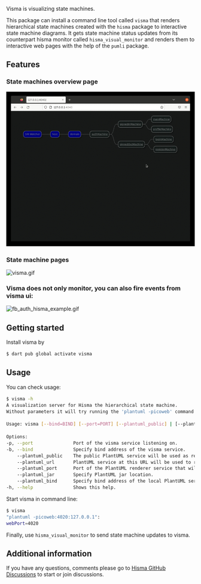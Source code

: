 <!--
This README describes the package. If you publish this package to pub.dev,
this README's contents appear on the landing page for your package.

For information about how to write a good package README, see the guide for
[writing package pages](https://dart.dev/guides/libraries/writing-package-pages).

For general information about developing packages, see the Dart guide for
[creating packages](https://dart.dev/guides/libraries/create-library-packages)
and the Flutter guide for
[developing packages and plugins](https://flutter.dev/developing-packages).
-->

Visma is visualizing state machines.

This package can install a command line tool called `visma` that renders hierarchical state machines created with the `hisma` package to interactive state machine diagrams. It gets state machine status updates from its counterpart hisma monitor called `hisma_visual_monitor` and renders them to interactive web pages with the help of the `pumli` package.

## Features

### State machines overview page

![visma_overview.gif](doc/resources/visma_overview.gif)

### State machine pages

![visma.gif](doc/resources/visma.gif)

### Visma does not only monitor, you can also fire events from visma ui:

![fb_auth_hisma_example.gif](../../examples/fb_auth_hisma_example/doc/resources/fb_auth_hisma_example.gif)

## Getting started

Install visma by

```bash
$ dart pub global activate visma
```

## Usage

You can check usage:

```bash
$ visma -h
A visualization server for Hisma the hierarchical state machine.
Without parameters it will try running the 'plantuml -picoweb' command as the renderer for visma.

Usage: visma [--bind=BIND] [--port=PORT] [--plantuml_public] | [--plantuml_url=URL] | [--plantuml_jar=JAR --plantuml_bind=BIND --plantuml_port=PORT] [--help]

Options:
-p, --port               Port of the visma service listening on.
-b, --bind               Specify bind address of the visma service.
    --plantuml_public    The public PlantUML service will be used as renderer.
    --plantuml_url       PlantUML service at this URL will be used to render.
    --plantuml_port      Port of the PlantUML renderer service that will be started.
    --plantuml_jar       Specify PlantUML jar location.
    --plantuml_bind      Specify bind address of the local PlantUML service to be started.
-h, --help               Shows this help.
```

Start visma in command line:

```bash
$ visma
"plantuml -picoweb:4020:127.0.0.1":
webPort=4020
```

Finally, use `hisma_visual_monitor` to send state machine updates to visma.

## Additional information

If you have any questions, comments please go to [Hisma GitHub Discussions](https://github.com/tamas-p/hisma/discussions) to start or join discussions.
